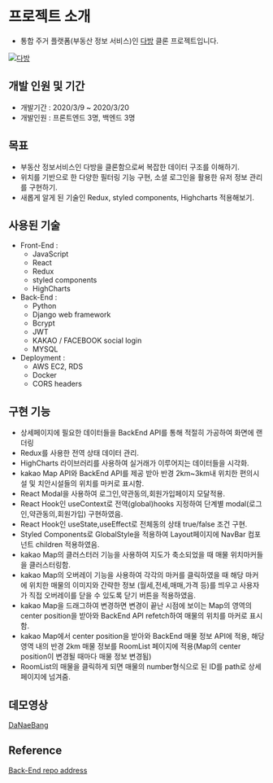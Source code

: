 # 프로젝트 소개

- 통합 주거 플랫폼(부동산 정보 서비스)인 [다방](https://www.dabangapp.com/) 클론 프로젝트입니다.

[![다방](https://user-images.githubusercontent.com/59649268/79964016-13924c00-84c5-11ea-8e89-ef78a093395a.jpg)](https://youtu.be/-EckvjpZX1c)


## 개발 인원 및 기간

- 개발기간 : 2020/3/9 ~ 2020/3/20
- 개발인원 : 프론트엔드 3명, 백엔드 3명

## 목표

- 부동산 정보서비스인 다방을 클론함으로써 복잡한 데이터 구조를 이해하기.
- 위치를 기반으로 한 다양한 필터링 기능 구현, 소셜 로그인을 활용한 유저 정보 관리를 구현하기.
- 새롭게 알게 된 기술인 Redux, styled components, Highcharts 적용해보기.

## 사용된 기술

- Front-End :
  - JavaScript
  - React
  - Redux
  - styled components
  - HighCharts
- Back-End :
  - Python
  - Django web framework
  - Bcrypt
  - JWT
  - KAKAO / FACEBOOK social login
  - MYSQL
- Deployment :
  - AWS EC2, RDS
  - Docker
  - CORS headers

## 구현 기능

- 상세페이지에 필요한 데이터들을 BackEnd API를 통해 적절히 가공하여 화면에 랜더링
- Redux를 사용한 전역 상태 데이터 관리.
- HighCharts 라이브러리를 사용하여 실거래가 이루어지는 데이터들을 시각화.
- kakao Map API와 BackEnd API를 제공 받아 반경 2km~3km내 위치한 편의시설 및 치안시설들의 위치를 마커로 표시함.
- React Modal을 사용하여 로그인,약관동의,회원가입페이지 모달적용.
- React Hook인 useContext로 전역(global)hooks 지정하여 단계별 modal(로그인,약관동의,회원가입) 구현하였음.
- React Hook인 useState,useEffect로 전체동의 상태 true/false 조건 구현.
- Styled Components로 GlobalStyle을 적용하여 Layout페이지에 NavBar 컴포넌트 children 적용하였음.
- kakao Map의 클러스터러 기능을 사용하여 지도가 축소되었을 때 매물 위치마커들을 클러스터링함.
- kakao Map의 오버레이 기능을 사용하여 각각의 마커를 클릭하였을 때 해당 마커에 위치한 매물의 이미지와 간략한 정보 (월세,전세,매매,가격 등)를 띄우고 사용자가 직접 오버레이를 닫을 수 있도록 닫기 버튼을 적용하였음.
- kakao Map을 드래그하여 변경하면 변경이 끝난 시점에 보이는 Map의 영역의 center position을 받아와 BackEnd API refetch하여 매물의 위치를 마커로 표시함.
- kakao Map에서 center position을 받아와 BackEnd 매물 정보 API에 적용, 해당 영역 내의 반경 2km 매물 정보를 RoomList 페이지에 적용(Map의 center position이 변경될 때마다 매물 정보 변경됨)
- RoomList의 매물을 클릭하게 되면 매물의 number형식으로 된 ID를 path로 상세페이지에 넘겨줌.

## 데모영상

[DaNaeBang](https://www.youtube.com/watch?v=-EckvjpZX1c)

## Reference

[Back-End repo address](https://github.com/wecode-bootcamp-korea/DANAEBANG-backend)

